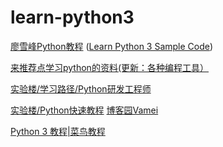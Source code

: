 # learn-python3

[廖雪峰Python教程](http://www.liaoxuefeng.com/wiki/0014316089557264a6b348958f449949df42a6d3a2e542c000) ([Learn Python 3 Sample Code](https://github.com/michaelliao/learn-python3))

[来推荐点学习python的资料(更新：各种编程工具）](http://bbs.saraba1st.com/2b/forum.php?mod=viewthread&tid=1289256)

[实验楼/学习路径/Python研发工程师](https://www.shiyanlou.com/paths/python)

[实验楼/Python快速教程](https://www.shiyanlou.com/courses/214) [博客园Vamei](http://www.cnblogs.com/vamei/)

[Python 3 教程|菜鸟教程](http://www.runoob.com/python3/python3-tutorial.html)
